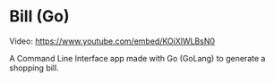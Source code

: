 # Bill (Go)

Video: https://www.youtube.com/embed/KOiXlWLBsN0

A Command Line Interface app made with Go (GoLang) to generate a shopping bill.
